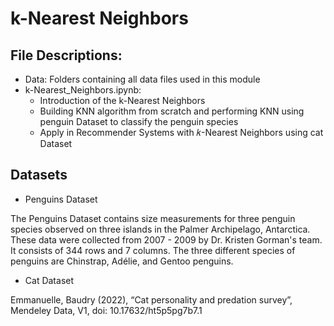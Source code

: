 # k-Nearest Neighbors

## File Descriptions:
- Data: Folders containing all data files used in this module
- k-Nearest_Neighbors.ipynb:
   - Introduction of the k-Nearest Neighbors
   - Building KNN algorithm from scratch and performing KNN using penguin Dataset to classify the penguin species
   - Apply in Recommender Systems with 𝑘-Nearest Neighbors using cat Dataset
  
## Datasets
- Penguins Dataset

The Penguins Dataset contains size measurements for three penguin species observed on three islands in the Palmer Archipelago, Antarctica. These data were collected from 2007 - 2009 by Dr. Kristen Gorman's team. It consists of 344 rows and 7 columns. The three different species of penguins are Chinstrap, Adélie, and Gentoo penguins.

- Cat Dataset

Emmanuelle, Baudry (2022), “Cat personality and predation survey”, Mendeley Data, V1, doi: 10.17632/ht5p5pg7b7.1
